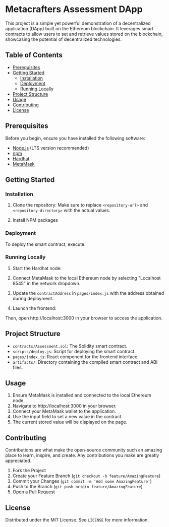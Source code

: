 # Metacrafters Assessment DApp

This project is a simple yet powerful demonstration of a decentralized application (DApp) built on the Ethereum blockchain. It leverages smart contracts to allow users to set and retrieve values stored on the blockchain, showcasing the potential of decentralized technologies.

## Table of Contents

- [Prerequisites](#prerequisites)
- [Getting Started](#getting-started)
  - [Installation](#installation)
  - [Deployment](#deployment)
  - [Running Locally](#running-locally)
- [Project Structure](#project-structure)
- [Usage](#usage)
- [Contributing](#contributing)
- [License](#license)

## Prerequisites

Before you begin, ensure you have installed the following software:

- [Node.js](https://nodejs.org/en/) (LTS version recommended)
- [npm](https://www.npmjs.com/package/npm)
- [Hardhat](https://hardhat.org/getting-started/#overview)
- [MetaMask](https://metamask.io/download.html)

## Getting Started

### Installation

1. Clone the repository:
Make sure to replace `<repository-url>` and `<repository-directory>` with the actual values.

2. Install NPM packages
### Deployment

To deploy the smart contract, execute:
### Running Locally

1. Start the Hardhat node:

2. Connect MetaMask to the local Ethereum node by selecting "Localhost 8545" in the network dropdown.

3. Update the `contractAddress` in `pages/index.js` with the address obtained during deployment.

4. Launch the frontend:

Then, open http://localhost:3000 in your browser to access the application.

## Project Structure

- `contracts/Assessment.sol`: The Solidity smart contract.
- `scripts/deploy.js`: Script for deploying the smart contract.
- `pages/index.js`: React component for the frontend interface.
- `artifacts/`: Directory containing the compiled smart contract and ABI files.

## Usage

1. Ensure MetaMask is installed and connected to the local Ethereum node.
2. Navigate to http://localhost:3000 in your browser.
3. Connect your MetaMask wallet to the application.
4. Use the input field to set a new value in the contract.
5. The current stored value will be displayed on the page.

## Contributing

Contributions are what make the open-source community such an amazing place to learn, inspire, and create. Any contributions you make are greatly appreciated.

1. Fork the Project
2. Create your Feature Branch (`git checkout -b feature/AmazingFeature`)
3. Commit your Changes (`git commit -m 'Add some AmazingFeature'`)
4. Push to the Branch (`git push origin feature/AmazingFeature`)
5. Open a Pull Request

## License

Distributed under the MIT License. See `LICENSE` for more information.

